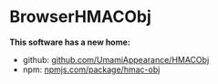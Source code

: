 # BrowserHMACObj

**This software has a new home:**
* github: [github.com/UmamiAppearance/HMACObj](https://github.com/UmamiAppearance/HMACObj)
* npm: [npmjs.com/package/hmac-obj](https://www.npmjs.com/package/hmac-obj)